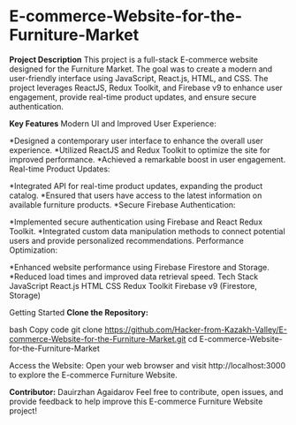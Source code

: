 # E-commerce-Website-for-the-Furniture-Market
**Project Description**
This project is a full-stack E-commerce website designed for the Furniture Market. The goal was to create a modern and user-friendly interface using JavaScript, React.js, HTML, and CSS. The project leverages ReactJS, Redux Toolkit, and Firebase v9 to enhance user engagement, provide real-time product updates, and ensure secure authentication.



**Key Features**
Modern UI and Improved User Experience:


*Designed a contemporary user interface to enhance the overall user experience.
*Utilized ReactJS and Redux Toolkit to optimize the site for improved performance.
*Achieved a remarkable boost in user engagement.
Real-time Product Updates:

*Integrated API for real-time product updates, expanding the product catalog.
*Ensured that users have access to the latest information on available furniture products.
*Secure Firebase Authentication:

*Implemented secure authentication using Firebase and React Redux Toolkit.
*Integrated custom data manipulation methods to connect potential users and provide personalized recommendations.
Performance Optimization:

*Enhanced website performance using Firebase Firestore and Storage.
*Reduced load times and improved data retrieval speed.
Tech Stack
JavaScript
React.js
HTML
CSS
Redux Toolkit
Firebase v9 (Firestore, Storage)


Getting Started
**Clone the Repository:**

bash
Copy code
git clone https://github.com/Hacker-from-Kazakh-Valley/E-commerce-Website-for-the-Furniture-Market.git
cd E-commerce-Website-for-the-Furniture-Market

Access the Website:
Open your web browser and visit http://localhost:3000 to explore the E-commerce Furniture Website.




**Contributor:**
Dauirzhan Agaidarov
Feel free to contribute, open issues, and provide feedback to help improve this E-commerce Furniture Website project!
